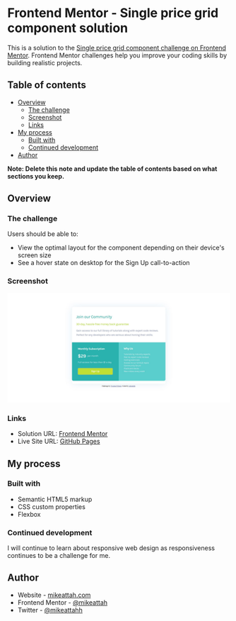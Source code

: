 # Frontend Mentor - Single price grid component solution

This is a solution to the [Single price grid component challenge on Frontend Mentor](https://www.frontendmentor.io/challenges/single-price-grid-component-5ce41129d0ff452fec5abbbc). Frontend Mentor challenges help you improve your coding skills by building realistic projects.

## Table of contents

- [Overview](#overview)
  - [The challenge](#the-challenge)
  - [Screenshot](#screenshot)
  - [Links](#links)
- [My process](#my-process)
  - [Built with](#built-with)
  - [Continued development](#continued-development)
- [Author](#author)

**Note: Delete this note and update the table of contents based on what sections you keep.**

## Overview

### The challenge

Users should be able to:

- View the optimal layout for the component depending on their device's screen size
- See a hover state on desktop for the Sign Up call-to-action

### Screenshot

![Screenshot](./screenshot.JPG)

### Links

- Solution URL: [Frontend Mentor](https://www.frontendmentor.io/solutions/html-and-css-component-using-flexbox-bKDrw9uoh)
- Live Site URL: [GitHub Pages](https://mikeattah.github.io/single-price-grid-component/)

## My process

### Built with

- Semantic HTML5 markup
- CSS custom properties
- Flexbox

### Continued development

I will continue to learn about responsive web design as responsiveness continues to be a challenge for me.

## Author

- Website - [mikeattah.com](https://mikeattah.com)
- Frontend Mentor - [@mikeattah](https://www.frontendmentor.io/profile/mikeattah)
- Twitter - [@mikeattahh](https://www.twitter.com/miikeattah)
